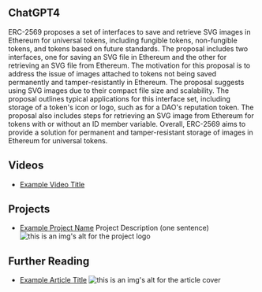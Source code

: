 ## ChatGPT4

ERC-2569 proposes a set of interfaces to save and retrieve SVG images in Ethereum for universal tokens, including fungible tokens, non-fungible tokens, and tokens based on future standards. The proposal includes two interfaces, one for saving an SVG file in Ethereum and the other for retrieving an SVG file from Ethereum. The motivation for this proposal is to address the issue of images attached to tokens not being saved permanently and tamper-resistantly in Ethereum. The proposal suggests using SVG images due to their compact file size and scalability. The proposal outlines typical applications for this interface set, including storage of a token's icon or logo, such as for a DAO's reputation token. The proposal also includes steps for retrieving an SVG image from Ethereum for tokens with or without an ID member variable. Overall, ERC-2569 aims to provide a solution for permanent and tamper-resistant storage of images in Ethereum for universal tokens.

## Videos

- [Example Video Title](https://www.youtube.com/watch?v=TDGq4aeevgY)

## Projects

- [Example Project Name](https://xxxx.xxx/xxxxx) Project Description (one sentence) ![this is an img's alt for the project logo](https://xxxx.xxx/project-logo.xxx)

## Further Reading

- [Example Article Title](https://xxxx.xxx/xxxxx) ![this is an img's alt for the article cover](https://xxxx.xxx/article-cover.xxx)
